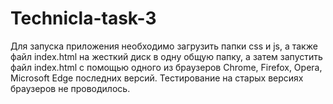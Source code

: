 # Technicla-task-3
Для запуска приложения необходимо загрузить папки css и js, а также файл index.html на жесткий диск в одну общую папку, а затем запустить файл index.html с помощью одного из браузеров Chrome, Firefox, Opera, Microsoft Edge последних версий. Тестирование на старых версиях браузеров не проводилось.
